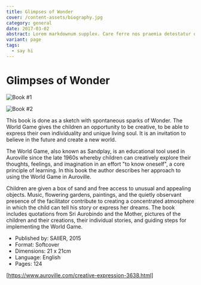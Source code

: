 ```yaml
---
title: Glimpses of Wonder
cover: /content-assets/biography.jpg
category: general
date: 2017-03-02
abstract: Lorem markdownum supplex. Care ferre nos praemia detestatur oderit vitatumque, tardius pello ostentare; dixit.
variant: page
tags:
  - say hi
---
```


# Glimpses of Wonder

![Book #1](/content-assets/book/book1_580X600.jpg)

![Book #2](/content-assets/book/book2_200X300.jpg)

This book is done as a sketch with spontaneous sparks of Wonder. The World Game gives the children an opportunity to be creative, to be able to express their own individuality and unique living soul. It is an invitation to believe in the future and create a new world.

The World Game, also known as Sandplay, is an educational tool used in Auroville since the late 1960s whereby children can creatively explore their thoughts, feelings, and imagination in an effort "to know oneself", a core principle of learning. In this book the author describes her approach to using the World Game in Auroville. 

Children are given a box of sand and free access to unusual and appealing objects. Music, flowering gardens, paintings, and the quietly observant presence of the facilitator contribute to creating a concentrated atmosphere in which the child can tell his story or express her dreams. The book includes quotations from Sri Aurobindo and the Mother, pictures of the children and their creations, their individual stories, and guiding steps for implementing the World Game. 

- Published by: SAIIER, 2015
- Format: Softcover
- Dimensions: 21 x 21cm
- Language: English
- Pages: 124

[https://www.auroville.com/creative-expression-3638.html]
